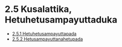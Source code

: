 

# 2.5 Kusalattika, Hetuhetusampayuttaduka

* [2.5.1 Hetuhetusampayuttapada](2.5/2.5.1.md)
* [2.5.2 Hetusampayuttanahetupada](2.5/2.5.2.md)



